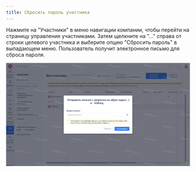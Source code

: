 ```yaml
---
title: Сбросить пароль участника
---
```


Нажмите на "Участники" в меню навигации компании, чтобы перейти на страницу управления участниками. Затем щелкните на "..." справа от строки целевого участника и выберите опцию "Сбросить пароль" в выпадающем меню. Пользователь получит электронное письмо для сброса пароля.

![Описание изображения](assets/image386.png)